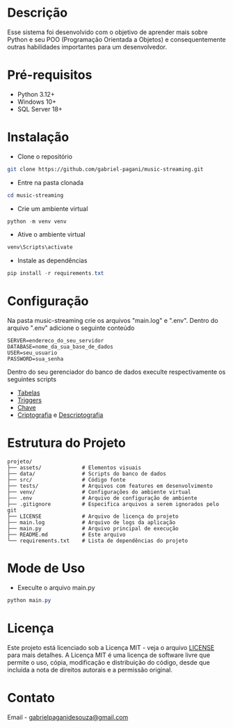 # Descrição
Esse sistema foi desenvolvido com o objetivo de aprender mais sobre Python e seu POO (Programação Orientada a Objetos) e consequentemente outras habilidades importantes para um desenvolvedor.

# Pré-requisitos
- Python 3.12+
- Windows 10+
- SQL Server 18+

# Instalação
- Clone o repositório
```bash
git clone https://github.com/gabriel-pagani/music-streaming.git
```
- Entre na pasta clonada
```powershell
cd music-streaming
```
- Crie um ambiente virtual
```powershell
python -m venv venv
```
- Ative o ambiente virtual
```powershell
venv\Scripts\activate
```
- Instale as dependências
```powershell
pip install -r requirements.txt
```

# Configuração
Na pasta music-streaming crie os arquivos "main.log" e ".env". Dentro do arquivo ".env" adicione o seguinte conteúdo
```
SERVER=endereco_do_seu_servidor
DATABASE=nome_da_sua_base_de_dados
USER=seu_usuario
PASSWORD=sua_senha
```

Dentro do seu gerenciador do banco de dados execulte respectivamente os seguintes scripts
- [Tabelas](https://github.com/gabriel-pagani/music-streaming/blob/master/data/script_database.sql)
- [Triggers](https://github.com/gabriel-pagani/music-streaming/blob/master/data/script_triggers.sql)
- [Chave](https://github.com/gabriel-pagani/music-streaming/blob/master/data/script_key.sql)
- [Criptografia](https://github.com/gabriel-pagani/music-streaming/blob/master/data/script_encryption_procedure.sql) e [Descriptografia](https://github.com/gabriel-pagani/music-streaming/blob/master/data/script_decryption_procedure.sql)

# Estrutura do Projeto
```
projeto/
├── assets/             # Elementos visuais
├── data/               # Scripts do banco de dados
├── src/                # Código fonte
├── tests/              # Arquivos com features em desenvolvimento
├── venv/               # Configurações do ambiente virtual
├── .env                # Arquivo de configuração de ambiente
├── .gitignore          # Especifica arquivos a serem ignorados pelo git
├── LICENSE             # Arquivo de licença do projeto
├── main.log            # Arquivo de logs da aplicação
├── main.py             # Arquivo principal de execução
├── README.md           # Este arquivo
└── requirements.txt    # Lista de dependências do projeto
```

# Mode de Uso
- Execulte o arquivo main.py
```powershell
python main.py
```

# Licença 
Este projeto está licenciado sob a Licença MIT - veja o arquivo [LICENSE](https://github.com/gabriel-pagani/sistema-de-emprestimos/blob/master/LICENSE) para mais detalhes. A Licença MIT é uma licença de software livre que permite o uso, cópia, modificação e distribuição do código, desde que incluída a nota de direitos autorais e a permissão original.

# Contato 
Email - gabrielpaganidesouza@gmail.com
